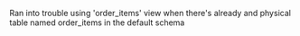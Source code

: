 Ran into trouble using 'order_items' view when there's already and physical table named order_items in the default schema
